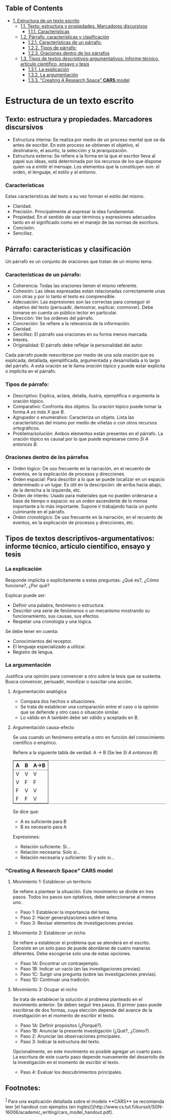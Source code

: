 <div id="table-of-contents">
<h2>Table of Contents</h2>
<div id="text-table-of-contents">
<ul>
<li><a href="#sec-1">1. Estructura de un texto escrito</a>
<ul>
<li><a href="#sec-1-1">1.1. Texto: estructura y propiedades. Marcadores discursivos</a>
<ul>
<li><a href="#sec-1-1-1">1.1.1. Características</a></li>
</ul>
</li>
<li><a href="#sec-1-2">1.2. Párrafo: características y clasificación</a>
<ul>
<li><a href="#sec-1-2-1">1.2.1. Características de un párrafo:</a></li>
<li><a href="#sec-1-2-2">1.2.2. Tipos de párrafo:</a></li>
<li><a href="#sec-1-2-3">1.2.3. Oraciones dentro de los párrafos</a></li>
</ul>
</li>
<li><a href="#sec-1-3">1.3. Tipos de textos descriptivos-argumentativos: informe técnico, artículo científico, ensayo y tesis</a>
<ul>
<li><a href="#sec-1-3-1">1.3.1. La explicación</a></li>
<li><a href="#sec-1-3-2">1.3.2. La argumentación</a></li>
<li><a href="#sec-1-3-3">1.3.3. "Creating A Research Space" <b>CARS</b> model</a></li>
</ul>
</li>
</ul>
</li>
</ul>
</div>
</div>

# Estructura de un texto escrito<a id="sec-1" name="sec-1"></a>

## Texto: estructura y propiedades. Marcadores discursivos<a id="sec-1-1" name="sec-1-1"></a>

-   Estructura interna: Se realiza por medio de un  proceso mental que se da antes de escribir. En
    este  proceso  se  obtienen el  objetivo,  el  destinatario,  el  asunto, la  selección  y  la
    jerarquización.
-   Estructura externa: Se refiere a la forma en la que el escritor lleva al papel sus ideas, está
    determinada por los  recursos de los que dispone  quien va a emitir el  mensaje. Los elementos
    que la constituyen son: el orden, el lenguaje, el estilo y el entorno.

### Características<a id="sec-1-1-1" name="sec-1-1-1"></a>

Estas características del texto a su vez forman el estilo del mismo.
-   Claridad.
-   Precisión. Principalmente al expresar la idea fundamental.
-   Propiedad. En el sentido de usar términos y expresiones adecuados tanto en el significado como
    en el manejo de las normas de escritura.
-   Concisión.
-   Sencillez.

## Párrafo: características y clasificación<a id="sec-1-2" name="sec-1-2"></a>

Un párrafo es un conjunto de oraciones que tratan de un mismo tema.

### Características de un párrafo:<a id="sec-1-2-1" name="sec-1-2-1"></a>

-   Coherencia: Todas las oraciones tienen el mismo referente.
-   Cohesión: Las  ideas expresadas  están relacionadas correctamente  unas con
    otras y por lo tanto el texto es comprensible.
-   Adecuación: Las  expresiones son las  correctas para conseguir  el objetivo
    del  texto  (persuadir, demostrar,  explicar,  conmover).  Debe tomarse  en
    cuenta un público lector en particular.
-   Dirección: Ver los ordenes del párrafo.
-   Concreción: Se refiere a la relevancia de la información.
-   Claridad.
-   Sencillez: El párrafo usa oraciones en su forma menos marcada.
-   Interés.
-   Originalidad: El párrafo debe reflejar la personalidad del autor.

Cada  párrafo  puede reescribirse  por  medio  de  una  sola oración  que  es
explicada, detallada,  ejemplificada, argumentada  y desarrollada a  lo largo
del párrafo.  A esta  oración se  le llama *oración  tópico* y  puede estar
explicita o implícita en el párrafo.

### Tipos de párrafo:<a id="sec-1-2-2" name="sec-1-2-2"></a>

-   Descriptivo: Explica, aclara, detalla,  ilustra, ejemplifica o argumenta la
    oración tópico.
-   Comparativo: Confronta dos objetos. Su  oración tópico puede tomar la forma
    *A es más X que B*.
-   Agrupador o  enumerativo: Caracteriza un objeto.  Lista las características
    del mismo por medio de viñetas o con otros recursos ortográficos.
-   Problema/solución:  Ambos  elementos  están  presentes en  el  párrafo.  La
    oración tópico es  causal por lo que puede expresarse  como *Si A entonces
    B*.

### Oraciones dentro de los párrafos<a id="sec-1-2-3" name="sec-1-2-3"></a>

-   Orden lógico: De uso frecuente en  la narración, en el recuento de eventos,
    en la explicación de procesos y direcciones.
-   Orden espacial:  Para describir a lo  que se puede localizar  en un espacio
    determinado o un  lugar. Es útil en la descripción:  de arriba hacia abajo,
    de la derecha a la izquierda, etc.
-   Orden de interés:  Usado para materiales que no pueden  ordenarse a base de
    tiempo o espacio:  es un orden ascendente  de lo menos importante  a lo más
    importante. Supone ir trabajando hacia un punto culminante en el párrafo.
-   Orden cronológico:  De uso  frecuente en  la narración,  en el  recuento de
    eventos, en la explicación de procesos y direcciones, etc.

## Tipos de textos descriptivos-argumentativos: informe técnico, artículo científico, ensayo y tesis<a id="sec-1-3" name="sec-1-3"></a>

### La explicación<a id="sec-1-3-1" name="sec-1-3-1"></a>

Responde implícita o explícitamente a estas preguntas: ¿Qué es?, ¿Cómo funciona?, ¿Por qué?

Explicar puede ser:
-   Definir una palabra, fenómeno o estructura.
-   Describir una serie de fenómenos o un mecanismo mostrando su funcionamiento, sus causas, sus efectos.
-   Respetar una cronología y una lógica.

Se debe tener en cuenta:
-   Conocimientos del receptor.
-   El lenguaje especializado a utilizar.
-   Registro de lengua.

### La argumentación<a id="sec-1-3-2" name="sec-1-3-2"></a>

Justifica una  opinión para convencer a  otro sobre la  tesis que se sustenta.  Busca convencer,
persuadir, movilizar o suscitar una acción.

1.  Argumentación analógica

    -   Compara dos hechos o situaciones.
    -   Se trata de establecer una comparación entre el caso  o la opinión que se defiende y otro caso
        o situación similar.
    -   Lo válido en A también debe ser válido y aceptado en B.

2.  Argumentación causa-efecto

    Se usa cuando un fenómeno entraña a otro en función del conocimiento científico o empírico.
    
    Refiere a la siguiente tabla de verdad:
    A -> B (Se lee *Si A entonces B*)
    
    <table border="2" cellspacing="0" cellpadding="6" rules="groups" frame="hsides">
    
    
    <colgroup>
    <col  class="left" />
    
    <col  class="left" />
    
    <col  class="left" />
    </colgroup>
    <thead>
    <tr>
    <th scope="col" class="left">A</th>
    <th scope="col" class="left">B</th>
    <th scope="col" class="left">A->B</th>
    </tr>
    </thead>
    
    <tbody>
    <tr>
    <td class="left">V</td>
    <td class="left">V</td>
    <td class="left">V</td>
    </tr>
    
    
    <tr>
    <td class="left">V</td>
    <td class="left">F</td>
    <td class="left">F</td>
    </tr>
    
    
    <tr>
    <td class="left">F</td>
    <td class="left">V</td>
    <td class="left">V</td>
    </tr>
    
    
    <tr>
    <td class="left">F</td>
    <td class="left">F</td>
    <td class="left">V</td>
    </tr>
    </tbody>
    </table>
    
    Se dice que:
    -   A es suficiente para B
    -   B es necesario para A
    
    Expresiones:
    -   Relación suficiente: Si&#x2026;
    -   Relación necesaria: Solo si&#x2026;
    -   Relación necesaria y suficiente: Si y solo si&#x2026;

### "Creating A Research Space" **CARS** model<a id="sec-1-3-3" name="sec-1-3-3"></a>

1.  Movimiento 1: Establecer un territorio

    Se refiere a plantear la situación. Este movimiento se divide en tres pasos. Todos los pasos son
    optativos, debe seleccionarse al menos uno.
    
    -   Paso 1: Establecer la importancia del tema.
    -   Paso 2: Hacer generalizaciones sobre el tema.
    -   Paso 3: Revisar elementos de investigaciones previas.

2.  Movimiento 2: Establecer un nicho

    Se refiere a establecer el  problema que se atenderá en el escrito. Consiste  en un solo paso de
    puede abordarse de cuatro maneras diferentes. Debe escogerse solo una de estas opciones.
    
    -   Paso 1A: Encontrar un contraejemplo.
    -   Paso 1B: Indicar un vacío (en las investigaciones previas).
    -   Paso 1C: Surgir una pregunta (sobre las investigaciones previas).
    -   Paso 1D: Continuar una tradición.

3.  Movimiento 3: Ocupar el nicho

    Se trata de  establecer la solución al  problema planteado en el movimiento  anterior.  Se deben
    seguir tres  pasos. El primer  paso puede  escribirse de dos  formas, cuya elección  depende del
    avance de la investigación en el momento de escribir el texto.
    
    -   Paso 1A: Definir propósitos (¿Porqué?).
    -   Paso 1B: Anunciar la presente investigación (¿Qué?, ¿Cómo?).
    -   Paso 2: Anunciar las observaciones principales.
    -   Paso 3: Indicar la estructura del texto.
    
    Opcionalmente, en este movimiento es posible agregar un cuarto paso. La escritura de este cuarto
    paso depende nuevamente del desarrollo de la investigación en el momento de escribir el texto.
    
    -   Paso 4: Evaluar los descubrimientos principales.

<div id="footnotes">
<h2 class="footnotes">Footnotes: </h2>
<div id="text-footnotes">

<div class="footdef"><sup><a id="fn.1" name="fn.1" class="footnum" href="#fnr.1">1</a></sup> Para una explicación  detallada sobre el modelo **CARS** se recomienda  leer [el handout con
ejemplos (en inglés)](http://www.cs.tut.fi/kurssit/SGN-16006/academic_writing/cars_model_handout.pdf).</div>


</div>
</div>

